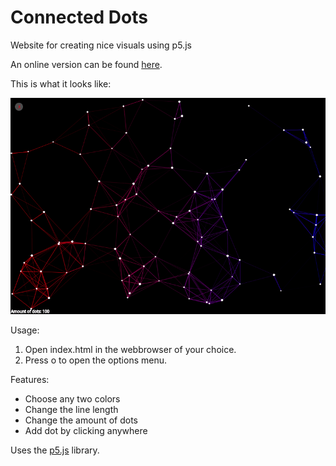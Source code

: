 # Connected Dots
Website for creating nice visuals using p5.js 

An online version can be found [here](https://woutuuur.github.io/connected-dots/).

This is what it looks like:

![](ex2.gif)

Usage:
1. Open index.html in the webbrowser of your choice.
2. Press o to open the options menu.

Features:
- Choose any two colors
- Change the line length
- Change the amount of dots
- Add dot by clicking anywhere

Uses the [p5.js](https://p5js.org/) library. 
